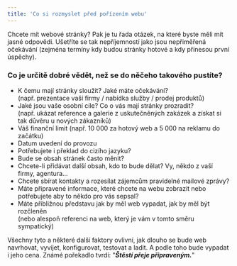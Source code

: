 ```yaml
---
title: 'Co si rozmyslet před pořízením webu'
---
```


Chcete mít webové stránky? Pak je tu řada otázek, na které byste měli mít jasné odpovědi. Ušetříte se tak nepříjemností jako jsou nepřiměřená očekávání (zejména termíny kdy budou stránky hotové a kdy přinesou první úspěchy).

### Co je určitě dobré vědět, než se do něčeho takového pustíte?
* K čemu mají stránky sloužit? Jaké máte očekávání? <br>(např. prezentace vaší firmy / nabídka služby / prodej produktů)
* Jaké jsou vaše osobní cíle? Co o vás mají stránky prozradit? <br>(např. ukázat reference a galerie z uskutečněných zakázek a získat si tak důvěru u nových zákazníků)
* Váš finanční limit (např. 10 000 za hotový web a 5 000 na reklamu do začátku)
* Datum uvedení do provozu
* Potřebujete i překlad do cizího jazyku?
* Bude se obsah stránek často měnit?
* Chcete-li přidávat další obsah, kdo to bude dělat? Vy, někdo z vaší firmy, agentura...
* Chcete sbírat kontakty a rozesílat zájemcům pravidelné mailové zprávy?
* Máte připravené informace, které chcete na webu zobrazit nebo potřebujete aby to někdo pro vás sepsal?
* Máte přibližnou představu jak by měl web vypadat, jak by měl být rozčleněn<br>(nebo alespoň referenci na web, který je vám v tomto směru sympatický)

Všechny tyto a některé další faktory ovlivní, jak dlouho se bude web navrhovat, vyvíjet, konfigurovat, testovat a ladit. A podle toho bude vypadat i jeho cena.
Známé pořekadlo tvrdí: "**_Štěstí přeje připraveným._**"